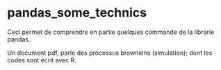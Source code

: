 # pandas_some_technics

Ceci permet de comprendre en partie quelques commande de la librarie pandas.

Un document pdf, parle des processus browniens (simulation); dont les codes sont écrit avec R.

